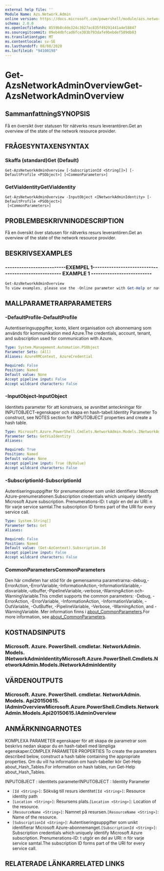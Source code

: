 ```yaml
---
external help file: ''
Module Name: Azs.Network.Admin
online version: https://docs.microsoft.com/powershell/module/azs.network.admin/get-azsnetworkadminoverview
schema: 2.0.0
ms.openlocfilehash: 8559b8cdde324c3927ac835f49291441a4e58847
ms.sourcegitcommit: 09eb4dbfcad6fce303b793dafe9bebdef589db03
ms.translationtype: MT
ms.contentlocale: sv-SE
ms.lasthandoff: 08/08/2020
ms.locfileid: "94100198"
---
```

# <span data-ttu-id="e5c40-101">Get-AzsNetworkAdminOverview</span><span class="sxs-lookup"><span data-stu-id="e5c40-101">Get-AzsNetworkAdminOverview</span></span>

## <span data-ttu-id="e5c40-102">Sammanfattning</span><span class="sxs-lookup"><span data-stu-id="e5c40-102">SYNOPSIS</span></span>
<span data-ttu-id="e5c40-103">Få en översikt över statusen för nätverks resurs leverantören.</span><span class="sxs-lookup"><span data-stu-id="e5c40-103">Get an overview of the state of the network resource provider.</span></span>

## <span data-ttu-id="e5c40-104">FRÅGESYNTAXEN</span><span class="sxs-lookup"><span data-stu-id="e5c40-104">SYNTAX</span></span>

### <span data-ttu-id="e5c40-105">Skaffa (standard)</span><span class="sxs-lookup"><span data-stu-id="e5c40-105">Get (Default)</span></span>
```
Get-AzsNetworkAdminOverview [-SubscriptionId <String[]>] [-DefaultProfile <PSObject>] [<CommonParameters>]
```

### <span data-ttu-id="e5c40-106">GetViaIdentity</span><span class="sxs-lookup"><span data-stu-id="e5c40-106">GetViaIdentity</span></span>
```
Get-AzsNetworkAdminOverview -InputObject <INetworkAdminIdentity> [-DefaultProfile <PSObject>]
 [<CommonParameters>]
```

## <span data-ttu-id="e5c40-107">PROBLEMBESKRIVNING</span><span class="sxs-lookup"><span data-stu-id="e5c40-107">DESCRIPTION</span></span>
<span data-ttu-id="e5c40-108">Få en översikt över statusen för nätverks resurs leverantören.</span><span class="sxs-lookup"><span data-stu-id="e5c40-108">Get an overview of the state of the network resource provider.</span></span>

## <span data-ttu-id="e5c40-109">BESKRIVS</span><span class="sxs-lookup"><span data-stu-id="e5c40-109">EXAMPLES</span></span>

### <span data-ttu-id="e5c40-110">--------------------------EXEMPEL 1--------------------------</span><span class="sxs-lookup"><span data-stu-id="e5c40-110">-------------------------- EXAMPLE 1 --------------------------</span></span>
```powershell
Get-AzsNetworkAdminOverview
To view examples, please use the -Online parameter with Get-Help or navigate to: https://docs.microsoft.com/powershell/module/azs.network.admin/get-azsnetworkadminoverview
```



## <span data-ttu-id="e5c40-111">MALLPARAMETRAR</span><span class="sxs-lookup"><span data-stu-id="e5c40-111">PARAMETERS</span></span>

### <span data-ttu-id="e5c40-112">-DefaultProfile</span><span class="sxs-lookup"><span data-stu-id="e5c40-112">-DefaultProfile</span></span>
<span data-ttu-id="e5c40-113">Autentiseringsuppgifter, konto, klient organisation och abonnemang som används för kommunikation med Azure.</span><span class="sxs-lookup"><span data-stu-id="e5c40-113">The credentials, account, tenant, and subscription used for communication with Azure.</span></span>

```yaml
Type: System.Management.Automation.PSObject
Parameter Sets: (All)
Aliases: AzureRMContext, AzureCredential

Required: False
Position: Named
Default value: None
Accept pipeline input: False
Accept wildcard characters: False

```

### <span data-ttu-id="e5c40-114">-InputObject</span><span class="sxs-lookup"><span data-stu-id="e5c40-114">-InputObject</span></span>
<span data-ttu-id="e5c40-115">Identitets parameter för att konstruera, se avsnittet anteckningar för INPUTOBJECT-egenskaper och skapa en hash-tabell.</span><span class="sxs-lookup"><span data-stu-id="e5c40-115">Identity Parameter To construct, see NOTES section for INPUTOBJECT properties and create a hash table.</span></span>

```yaml
Type: Microsoft.Azure.PowerShell.Cmdlets.NetworkAdmin.Models.INetworkAdminIdentity
Parameter Sets: GetViaIdentity
Aliases:

Required: True
Position: Named
Default value: None
Accept pipeline input: True (ByValue)
Accept wildcard characters: False

```

### <span data-ttu-id="e5c40-116">-SubscriptionId</span><span class="sxs-lookup"><span data-stu-id="e5c40-116">-SubscriptionId</span></span>
<span data-ttu-id="e5c40-117">Autentiseringsuppgifter för prenumerationer som unikt identifierar Microsoft Azure-prenumerationen.</span><span class="sxs-lookup"><span data-stu-id="e5c40-117">Subscription credentials which uniquely identify Microsoft Azure subscription.</span></span>
<span data-ttu-id="e5c40-118">Prenumerations-ID: t utgör en del av URI: n för varje service samtal.</span><span class="sxs-lookup"><span data-stu-id="e5c40-118">The subscription ID forms part of the URI for every service call.</span></span>

```yaml
Type: System.String[]
Parameter Sets: Get
Aliases:

Required: False
Position: Named
Default value: (Get-AzContext).Subscription.Id
Accept pipeline input: False
Accept wildcard characters: False

```

### <span data-ttu-id="e5c40-119">CommonParameters</span><span class="sxs-lookup"><span data-stu-id="e5c40-119">CommonParameters</span></span>
<span data-ttu-id="e5c40-120">Den här cmdleten har stöd för de gemensamma parametrarna:-debug,-ErrorAction,-ErrorVariable,-InformationAction,-InformationVariable,-disvariable,-utbuffer,-PipelineVariable,-verbose,-WarningAction och-WarningVariable.</span><span class="sxs-lookup"><span data-stu-id="e5c40-120">This cmdlet supports the common parameters: -Debug, -ErrorAction, -ErrorVariable, -InformationAction, -InformationVariable, -OutVariable, -OutBuffer, -PipelineVariable, -Verbose, -WarningAction, and -WarningVariable.</span></span> <span data-ttu-id="e5c40-121">Mer information finns i [about_CommonParameters](http://go.microsoft.com/fwlink/?LinkID=113216).</span><span class="sxs-lookup"><span data-stu-id="e5c40-121">For more information, see [about_CommonParameters](http://go.microsoft.com/fwlink/?LinkID=113216).</span></span>

## <span data-ttu-id="e5c40-122">KOSTNADS</span><span class="sxs-lookup"><span data-stu-id="e5c40-122">INPUTS</span></span>

### <span data-ttu-id="e5c40-123">Microsoft. Azure. PowerShell. cmdletar. NetworkAdmin. Models. INetworkAdminIdentity</span><span class="sxs-lookup"><span data-stu-id="e5c40-123">Microsoft.Azure.PowerShell.Cmdlets.NetworkAdmin.Models.INetworkAdminIdentity</span></span>

## <span data-ttu-id="e5c40-124">VÄRDEN</span><span class="sxs-lookup"><span data-stu-id="e5c40-124">OUTPUTS</span></span>

### <span data-ttu-id="e5c40-125">Microsoft. Azure. PowerShell. cmdletar. NetworkAdmin. Models. Api20150615. IAdminOverview</span><span class="sxs-lookup"><span data-stu-id="e5c40-125">Microsoft.Azure.PowerShell.Cmdlets.NetworkAdmin.Models.Api20150615.IAdminOverview</span></span>



## <span data-ttu-id="e5c40-126">ANMÄRKNINGAR</span><span class="sxs-lookup"><span data-stu-id="e5c40-126">NOTES</span></span>

<span data-ttu-id="e5c40-127">KOMPLEXA PARAMETER egenskaper för att skapa de parametrar som beskrivs nedan skapar du en hash-tabell med lämpliga egenskaper.</span><span class="sxs-lookup"><span data-stu-id="e5c40-127">COMPLEX PARAMETER PROPERTIES To create the parameters described below, construct a hash table containing the appropriate properties.</span></span> <span data-ttu-id="e5c40-128">Om du vill ha information om hash-tabeller kör Get-Help about_Hash_Tables.</span><span class="sxs-lookup"><span data-stu-id="e5c40-128">For information on hash tables, run Get-Help about_Hash_Tables.</span></span>

<span data-ttu-id="e5c40-129">INPUTOBJECT <INetworkAdminIdentity> : identitets parameter</span><span class="sxs-lookup"><span data-stu-id="e5c40-129">INPUTOBJECT <INetworkAdminIdentity>: Identity Parameter</span></span>
  - <span data-ttu-id="e5c40-130">`[Id <String>]`: Sökväg till resurs identitet</span><span class="sxs-lookup"><span data-stu-id="e5c40-130">`[Id <String>]`: Resource identity path</span></span>
  - <span data-ttu-id="e5c40-131">`[Location <String>]`: Resursens plats.</span><span class="sxs-lookup"><span data-stu-id="e5c40-131">`[Location <String>]`: Location of the resource.</span></span>
  - <span data-ttu-id="e5c40-132">`[ResourceName <String>]`: Namnet på resursen.</span><span class="sxs-lookup"><span data-stu-id="e5c40-132">`[ResourceName <String>]`: Name of the resource.</span></span>
  - <span data-ttu-id="e5c40-133">`[SubscriptionId <String>]`: Autentiseringsuppgifter som unikt identifierar Microsoft Azure-abonnemanget.</span><span class="sxs-lookup"><span data-stu-id="e5c40-133">`[SubscriptionId <String>]`: Subscription credentials which uniquely identify Microsoft Azure subscription.</span></span> <span data-ttu-id="e5c40-134">Prenumerations-ID: t utgör en del av URI: n för varje service samtal.</span><span class="sxs-lookup"><span data-stu-id="e5c40-134">The subscription ID forms part of the URI for every service call.</span></span>

## <span data-ttu-id="e5c40-135">RELATERADE LÄNKAR</span><span class="sxs-lookup"><span data-stu-id="e5c40-135">RELATED LINKS</span></span>

